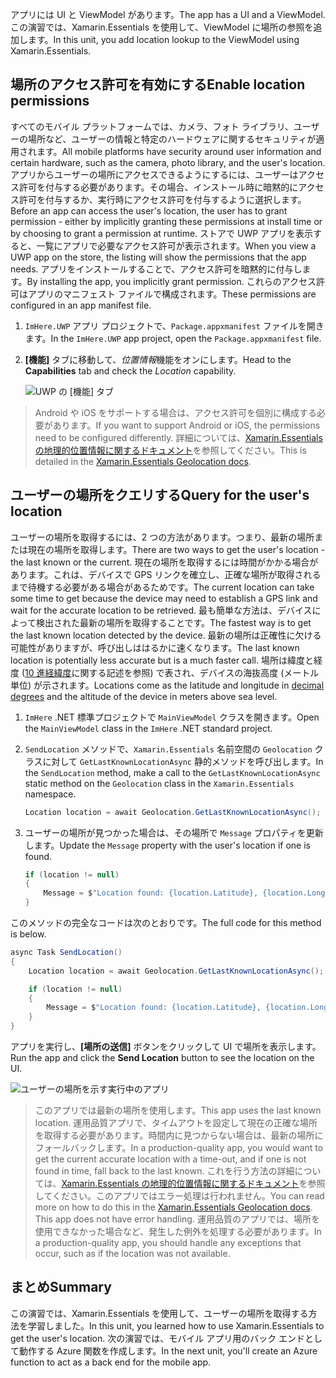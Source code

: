 <span data-ttu-id="35bb4-101">アプリには UI と ViewModel があります。</span><span class="sxs-lookup"><span data-stu-id="35bb4-101">The app has a UI and a ViewModel.</span></span> <span data-ttu-id="35bb4-102">この演習では、Xamarin.Essentials を使用して、ViewModel に場所の参照を追加します。</span><span class="sxs-lookup"><span data-stu-id="35bb4-102">In this unit, you add location lookup to the ViewModel using Xamarin.Essentials.</span></span>

## <a name="enable-location-permissions"></a><span data-ttu-id="35bb4-103">場所のアクセス許可を有効にする</span><span class="sxs-lookup"><span data-stu-id="35bb4-103">Enable location permissions</span></span>

<span data-ttu-id="35bb4-104">すべてのモバイル プラットフォームでは、カメラ、フォト ライブラリ、ユーザーの場所など、ユーザーの情報と特定のハードウェアに関するセキュリティが適用されます。</span><span class="sxs-lookup"><span data-stu-id="35bb4-104">All mobile platforms have security around user information and certain hardware, such as the camera, photo library, and the user's location.</span></span> <span data-ttu-id="35bb4-105">アプリからユーザーの場所にアクセスできるようにするには、ユーザーはアクセス許可を付与する必要があります。その場合、インストール時に暗黙的にアクセス許可を付与するか、実行時にアクセス許可を付与するように選択します。</span><span class="sxs-lookup"><span data-stu-id="35bb4-105">Before an app can access the user's location, the user has to grant permission - either by implicitly granting these permissions at install time or by choosing to grant a permission at runtime.</span></span> <span data-ttu-id="35bb4-106">ストアで UWP アプリを表示すると、一覧にアプリで必要なアクセス許可が表示されます。</span><span class="sxs-lookup"><span data-stu-id="35bb4-106">When you view a UWP app on the store, the listing will show the permissions that the app needs.</span></span> <span data-ttu-id="35bb4-107">アプリをインストールすることで、アクセス許可を暗黙的に付与します。</span><span class="sxs-lookup"><span data-stu-id="35bb4-107">By installing the app, you implicitly grant permission.</span></span> <span data-ttu-id="35bb4-108">これらのアクセス許可はアプリのマニフェスト ファイルで構成されます。</span><span class="sxs-lookup"><span data-stu-id="35bb4-108">These permissions are configured in an app manifest file.</span></span>

1. <span data-ttu-id="35bb4-109">`ImHere.UWP` アプリ プロジェクトで、`Package.appxmanifest` ファイルを開きます。</span><span class="sxs-lookup"><span data-stu-id="35bb4-109">In the `ImHere.UWP` app project, open the `Package.appxmanifest` file.</span></span>

1. <span data-ttu-id="35bb4-110">**[機能]** タブに移動して、*位置情報*機能をオンにします。</span><span class="sxs-lookup"><span data-stu-id="35bb4-110">Head to the **Capabilities** tab and check the *Location* capability.</span></span>

    ![UWP の [機能] タブ](../media/4-uwp-location-capability.png)

> <span data-ttu-id="35bb4-112">Android や iOS をサポートする場合は、アクセス許可を個別に構成する必要があります。</span><span class="sxs-lookup"><span data-stu-id="35bb4-112">If you want to support Android or iOS, the permissions need to be configured differently.</span></span> <span data-ttu-id="35bb4-113">詳細については、[Xamarin.Essentials の地理的位置情報に関するドキュメント](https://docs.microsoft.com/xamarin/essentials/geolocation?tabs=android#getting-started)を参照してください。</span><span class="sxs-lookup"><span data-stu-id="35bb4-113">This is detailed in the [Xamarin.Essentials Geolocation docs](https://docs.microsoft.com/xamarin/essentials/geolocation?tabs=android#getting-started).</span></span>

## <a name="query-for-the-users-location"></a><span data-ttu-id="35bb4-114">ユーザーの場所をクエリする</span><span class="sxs-lookup"><span data-stu-id="35bb4-114">Query for the user's location</span></span>

<span data-ttu-id="35bb4-115">ユーザーの場所を取得するには、2 つの方法があります。つまり、最新の場所または現在の場所を取得します。</span><span class="sxs-lookup"><span data-stu-id="35bb4-115">There are two ways to get the user's location - the last known or the current.</span></span> <span data-ttu-id="35bb4-116">現在の場所を取得するには時間がかかる場合があります。これは、デバイスで GPS リンクを確立し、正確な場所が取得されるまで待機する必要がある場合があるためです。</span><span class="sxs-lookup"><span data-stu-id="35bb4-116">The current location can take some time to get because the device may need to establish a GPS link and wait for the accurate location to be retrieved.</span></span> <span data-ttu-id="35bb4-117">最も簡単な方法は、デバイスによって検出された最新の場所を取得することです。</span><span class="sxs-lookup"><span data-stu-id="35bb4-117">The fastest way is to get the last known location detected by the device.</span></span> <span data-ttu-id="35bb4-118">最新の場所は正確性に欠ける可能性がありますが、呼び出しははるかに速くなります。</span><span class="sxs-lookup"><span data-stu-id="35bb4-118">The last known location is potentially less accurate but is a much faster call.</span></span> <span data-ttu-id="35bb4-119">場所は緯度と経度 ([10 進経緯度](https://en.wikipedia.org/wiki/Decimal_degrees)に関する記述を参照) で表され、デバイスの海抜高度 (メートル単位) が示されます。</span><span class="sxs-lookup"><span data-stu-id="35bb4-119">Locations come as the latitude and longitude in [decimal degrees](https://en.wikipedia.org/wiki/Decimal_degrees) and the altitude of the device in meters above sea level.</span></span>

1. <span data-ttu-id="35bb4-120">`ImHere` .NET 標準プロジェクトで `MainViewModel` クラスを開きます。</span><span class="sxs-lookup"><span data-stu-id="35bb4-120">Open the `MainViewModel` class in the `ImHere` .NET standard project.</span></span>

1. <span data-ttu-id="35bb4-121">`SendLocation` メソッドで、`Xamarin.Essentials` 名前空間の `Geolocation` クラスに対して `GetLastKnownLocationAsync` 静的メソッドを呼び出します。</span><span class="sxs-lookup"><span data-stu-id="35bb4-121">In the `SendLocation` method, make a call to the `GetLastKnownLocationAsync` static method on the `Geolocation` class in the `Xamarin.Essentials` namespace.</span></span>

    ```csharp
    Location location = await Geolocation.GetLastKnownLocationAsync();
    ```

1. <span data-ttu-id="35bb4-122">ユーザーの場所が見つかった場合は、その場所で `Message` プロパティを更新します。</span><span class="sxs-lookup"><span data-stu-id="35bb4-122">Update the `Message` property with the user's location if one is found.</span></span>

    ```csharp
    if (location != null)
    {
        Message = $"Location found: {location.Latitude}, {location.Longitude}.";
    }
    ```

<span data-ttu-id="35bb4-123">このメソッドの完全なコードは次のとおりです。</span><span class="sxs-lookup"><span data-stu-id="35bb4-123">The full code for this method is below.</span></span>

```csharp
async Task SendLocation()
{
    Location location = await Geolocation.GetLastKnownLocationAsync();

    if (location != null)
    {
        Message = $"Location found: {location.Latitude}, {location.Longitude}.";
    }
}
```

<span data-ttu-id="35bb4-124">アプリを実行し、**[場所の送信]** ボタンをクリックして UI で場所を表示します。</span><span class="sxs-lookup"><span data-stu-id="35bb4-124">Run the app and click the **Send Location** button to see the location on the UI.</span></span>

![ユーザーの場所を示す実行中のアプリ](../media/4-running-app-showing-location.png)

> <span data-ttu-id="35bb4-126">このアプリでは最新の場所を使用します。</span><span class="sxs-lookup"><span data-stu-id="35bb4-126">This app uses the last known location.</span></span> <span data-ttu-id="35bb4-127">運用品質アプリで、タイムアウトを設定して現在の正確な場所を取得する必要があります。時間内に見つからない場合は、最新の場所にフォールバックします。</span><span class="sxs-lookup"><span data-stu-id="35bb4-127">In a production-quality app, you would want to get the current accurate location with a time-out, and if one is not found in time, fall back to the last known.</span></span> <span data-ttu-id="35bb4-128">これを行う方法の詳細については、[Xamarin.Essentials の地理的位置情報に関するドキュメント](https://docs.microsoft.com/xamarin/essentials/geolocation?tabs=uwp#using-geolocation)を参照してください。このアプリではエラー処理は行われません。</span><span class="sxs-lookup"><span data-stu-id="35bb4-128">You can read more on how to do this in the [Xamarin.Essentials Geolocation docs](https://docs.microsoft.com/xamarin/essentials/geolocation?tabs=uwp#using-geolocation). This app does not have error handling.</span></span> <span data-ttu-id="35bb4-129">運用品質のアプリでは、場所を使用できなかった場合など、発生した例外を処理する必要があります。</span><span class="sxs-lookup"><span data-stu-id="35bb4-129">In a production-quality app, you should handle any exceptions that occur, such as if the location was not available.</span></span>

## <a name="summary"></a><span data-ttu-id="35bb4-130">まとめ</span><span class="sxs-lookup"><span data-stu-id="35bb4-130">Summary</span></span>

<span data-ttu-id="35bb4-131">この演習では、Xamarin.Essentials を使用して、ユーザーの場所を取得する方法を学習しました。</span><span class="sxs-lookup"><span data-stu-id="35bb4-131">In this unit, you learned how to use Xamarin.Essentials to get the user's location.</span></span> <span data-ttu-id="35bb4-132">次の演習では、モバイル アプリ用のバック エンドとして動作する Azure 関数を作成します。</span><span class="sxs-lookup"><span data-stu-id="35bb4-132">In the next unit, you'll create an Azure function to act as a back end for the mobile app.</span></span>